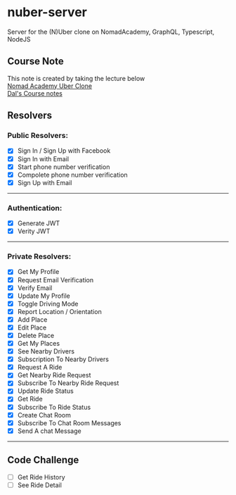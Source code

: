 # nuber-server

Server for the (N)Uber clone on NomadAcademy, GraphQL, Typescript, NodeJS

## Course Note

This note is created by taking the lecture below<br>
[Nomad Academy Uber Clone](https://academy.nomadcoders.co/p/nuber-fullstack-javascript-graphql-course)<br>
[Dal's Course notes](https://github.com/DalYoon/nuber-server/tree/master/notes/EN)

## Resolvers

### Public Resolvers:

- [x] Sign In / Sign Up with Facebook
- [x] Sign In with Email
- [x] Start phone number verification
- [x] Compolete phone number verification
- [x] Sign Up with Email

---

### Authentication:

- [x] Generate JWT
- [x] Verity JWT

---

### Private Resolvers:

- [x] Get My Profile
- [x] Request Email Verification
- [x] Verify Email
- [x] Update My Profile
- [x] Toggle Driving Mode
- [x] Report Location / Orientation
- [x] Add Place
- [x] Edit Place
- [x] Delete Place
- [x] Get My Places
- [x] See Nearby Drivers
- [x] Subscription To Nearby Drivers
- [x] Request A Ride
- [x] Get Nearby Ride Request
- [x] Subscribe To Nearby Ride Request
- [x] Update Ride Status
- [x] Get Ride
- [x] Subscribe To Ride Status
- [x] Create Chat Room
- [x] Subscribe To Chat Room Messages
- [x] Send A chat Message

---

## Code Challenge

- [ ] Get Ride History
- [ ] See Ride Detail
